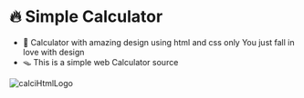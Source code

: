 # 🔥 Simple Calculator
- 🎁 Calculator with amazing design using html and css only You just fall in love with design
- 🪤 This is a simple web Calculator source

![calciHtmlLogo](https://i.ibb.co/mthdFHD/Screenshot-2023-05-11-130228.png)
